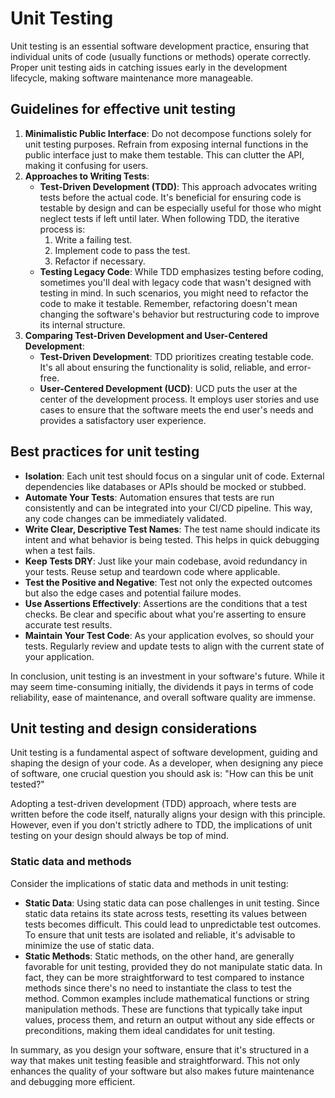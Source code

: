 # Unit Testing

Unit testing is an essential software development practice, ensuring that
individual units of code (usually functions or methods) operate correctly.
Proper unit testing aids in catching issues early in the development lifecycle,
making software maintenance more manageable.

## Guidelines for effective unit testing

1. **Minimalistic Public Interface**: Do not decompose functions solely for unit
   testing purposes. Refrain from exposing internal functions in the public
   interface just to make them testable. This can clutter the API, making it
   confusing for users.
2. **Approaches to Writing Tests**:
    - **Test-Driven Development (TDD)**: This approach advocates writing tests
      before the actual code. It's beneficial for ensuring code is testable by
      design and can be especially useful for those who might neglect tests if
      left until later. When following TDD, the iterative process is:
        1. Write a failing test.
        2. Implement code to pass the test.
        3. Refactor if necessary.
    - **Testing Legacy Code**: While TDD emphasizes testing before coding,
      sometimes you'll deal with legacy code that wasn't designed with testing
      in mind. In such scenarios, you might need to refactor the code to make it
      testable. Remember, refactoring doesn't mean changing the software's
      behavior but restructuring code to improve its internal structure.
3. **Comparing Test-Driven Development and User-Centered Development**:
    - **Test-Driven Development**: TDD prioritizes creating testable code. It's
      all about ensuring the functionality is solid, reliable, and error-free.
    - **User-Centered Development (UCD)**: UCD puts the user at the center of
      the development process. It employs user stories and use cases to ensure
      that the software meets the end user's needs and provides a satisfactory
      user experience.

## Best practices for unit testing

-   **Isolation**: Each unit test should focus on a singular unit of code.
    External dependencies like databases or APIs should be mocked or stubbed.
-   **Automate Your Tests**: Automation ensures that tests are run consistently
    and can be integrated into your CI/CD pipeline. This way, any code changes
    can be immediately validated.
-   **Write Clear, Descriptive Test Names**: The test name should indicate its
    intent and what behavior is being tested. This helps in quick debugging when
    a test fails.
-   **Keep Tests DRY**: Just like your main codebase, avoid redundancy in your
    tests. Reuse setup and teardown code where applicable.
-   **Test the Positive and Negative**: Test not only the expected outcomes but
    also the edge cases and potential failure modes.
-   **Use Assertions Effectively**: Assertions are the conditions that a test
    checks. Be clear and specific about what you're asserting to ensure accurate
    test results.
-   **Maintain Your Test Code**: As your application evolves, so should your
    tests. Regularly review and update tests to align with the current state of
    your application.

In conclusion, unit testing is an investment in your software's future. While it
may seem time-consuming initially, the dividends it pays in terms of code
reliability, ease of maintenance, and overall software quality are immense.

## Unit testing and design considerations

Unit testing is a fundamental aspect of software development, guiding and
shaping the design of your code. As a developer, when designing any piece of
software, one crucial question you should ask is: "How can this be unit tested?"

Adopting a test-driven development (TDD) approach, where tests are written
before the code itself, naturally aligns your design with this principle.
However, even if you don't strictly adhere to TDD, the implications of unit
testing on your design should always be top of mind.

### Static data and methods

Consider the implications of static data and methods in unit testing:

-   **Static Data**: Using static data can pose challenges in unit testing.
    Since static data retains its state across tests, resetting its values
    between tests becomes difficult. This could lead to unpredictable test
    outcomes. To ensure that unit tests are isolated and reliable, it's
    advisable to minimize the use of static data.
-   **Static Methods**: Static methods, on the other hand, are generally
    favorable for unit testing, provided they do not manipulate static data. In
    fact, they can be more straightforward to test compared to instance methods
    since there's no need to instantiate the class to test the method. Common
    examples include mathematical functions or string manipulation methods.
    These are functions that typically take input values, process them, and
    return an output without any side effects or preconditions, making them
    ideal candidates for unit testing.

In summary, as you design your software, ensure that it's structured in a way
that makes unit testing feasible and straightforward. This not only enhances the
quality of your software but also makes future maintenance and debugging more
efficient.

<!-- DSG/ChatGPT 8/1/2023 -->
